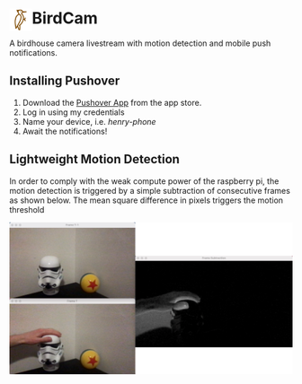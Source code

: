 # BirdCam <img style='float: left;' src='static/bird72.png' width='40'>
A birdhouse camera livestream with motion detection and mobile push notifications. 

## Installing Pushover

1. Download the [Pushover App](https://apps.apple.com/us/app/pushover-notifications/id506088175?ls=1) from the app store.
2. Log in using my credentials
3.  Name your device, i.e. *henry-phone*
4. Await the notifications!

## Lightweight Motion Detection

In order to comply with the weak compute power of the raspberry pi, the motion detection is triggered by a simple subtraction of consecutive frames as shown below. The mean square difference in pixels triggers the motion threshold

<img src='static/light_modec.png'>
